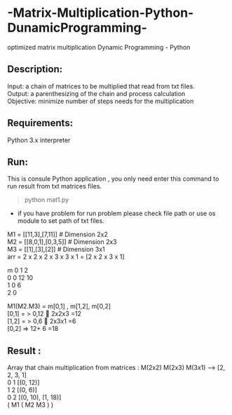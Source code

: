 # -Matrix-Multiplication-Python-DunamicProgramming-

optimized matrix multiplication Dynamic Programming - Python<br>

## Description:
Input: a chain of matrices to be multiplied that read from txt files.<br>
Output: a parenthesizing of the chain and process calculation <br>
Objective: minimize number of steps needs for the multiplication<br>

## Requirements:
Python 3.x interpreter<br>

## Run:
This is consule Python application , you only need enter this command to run result from txt matrices files.<br>
> python mat1.py<br>

- if you have problem for run problem please check file path or use os module to set path of txt files.<br>

M1 = [[11,3],[7,11]] # Dimension 2x2<br>
M2 = [[8,0,1],[0,3,5]] # Dimension 2x3<br>
M3 = [[1],[3],[2]] # Dimension 3x1<br>
arr = 2 x 2 x 2 x 3 x 3 x 1 = [2 x 2 x 3 x 1]<br>

m	 0	1	  2<br>
0	 0	12	10<br>
1	    0	  6<br>
2			    0<br>

M1(M2.M3) = m[0,1] , m[1,2], m[0,2]<br>
[0,1] = > 0,12  2x2x3 =12<br>
[1,2] = > 0,6  2x3x1 =6<br>
[0,2] => 12+ 6 =18<br>

## Result : <br>
Array that chain multiplication from matrices : M(2x2) M(2x3) M(3x1) -->  [2, 2, 3, 1]<br>
0 1 [(0, 12)]<br>
1 2 [(0, 6)]<br>
0 2 [(0, 10), (1, 18)]<br>
( M1 ( M2 M3 ) )<br>

